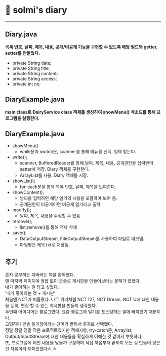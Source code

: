 # 📒 solmi's diary


---

## Diary.java
**목록 번호, 날짜, 제목, 내용, 공개/비공개 기능을 구현할 수 있도록 해당 필드와 getter, setter를 만들었다.**
-   private String date;
-   private String title;
-   private String content;
-   private String access;
-   private int no;

## DiaryExample.java
**main class로 DairyService class 객체를 생성하여 showMenu() 메소드를 통해 프로그램을 실행한다.**


## DiaryExample.java
- showMenu()
  - while문과 switch문, scanner를 통해 메뉴를 선택, 입력 받는다.  
- write();
  - scanner, BufferedReader를 통해 날짜, 제목, 내용, 공개권한을 입력받아 setter에 저장. Diary 객체를 구현한다.
  - ArrayList를 사용. Diary 객체를 저장.
- showList();
  - for-each문을 통해 목록 번호, 날짜, 제목을 보여준다.
- showContent();
  - 날짜를 입력하면 해당 일기의 내용을 포함하여 보여 줌.
  - 공개권한이 비공개이면 비공개 일기라고 출력
- modify();
  - 날짜, 제목, 내용을 수정할 수 있음.
- remove();
  - list.remove()를 통해 객체 삭제
- save();
  -  DataOutputStream, FileOutputStream를 사용하여 파일로 내보냄.
  -  파일명은 제목.txt로 저장됨.

## 후기
혼자 공부하는 자바라는 책을 완독했다.<br/>
맨 마지막 페이지에 정답 없이 콘솔로 게시판을 만들어보라는 문제가 있었다.<br/>
내가 좋아하는 걸 담고 싶었다.<br/>
'내가 좋아하는 것 + 게시판'<br/>
처음엔 NCT가 떠올랐다. 나무 위키처럼 NCT 127, NCT Dream, NCT U에 대한 내용을 등록, 편집 할 수 있는 게시판을 만들까 생각했다.<br/>
두번째 아이디어는 블로그였다. 요즘 블로그에 일기를 포스팅하는 일에 빠져있기 때문이다.<br/>
고민하다 콘솔 일기장이라는 단어가 끌려서 후자로 선택했다.<br/>
정말 정말 정말 작은 프로젝트였지만 객체지향, try-catch문, Arraylist, Output/InputStream에 대한 내용들을 확실하게 이해한 것 같아서 뿌듯하다.<br/>
또, 프로그램에 어떤 내용을 담을까 구상하며 직접 처음부터 끝까지 모든 걸 만들어 넣은 건 처음이라 재미있었다ㅎ.ㅎ
